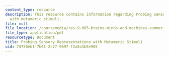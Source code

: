 ```yaml
---
content_type: resource
description: This resource contains information regarding Probing sensory representations
  with metameric stimuli.
file: null
file_location: /coursemedia/res-9-003-brains-minds-and-machines-summer-course-summer-2015/74750eb17b612c779697f2a5a1b5e965_MITRES_9_003SUM15_sem4-1.pdf
file_type: application/pdf
resourcetype: Document
title: Probing Sensory Representations with Metameric Stimuli
uid: 74750eb1-7b61-2c77-9697-f2a5a1b5e965
---
```

